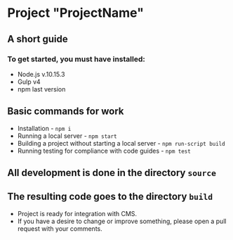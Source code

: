 # Project "ProjectName"
## A short guide
### To get started, you must have installed:
* Node.js v.10.15.3
* Gulp v4
* npm last version
## Basic commands for work
* Installation - `npm i`
* Running a local server - `npm start`
* Building a project without starting a local server - `npm run-script build`
* Running testing for compliance with code guides - `npm test`

## All development is done in the directory `source`
## The resulting code goes to the directory `build`

* Project is ready for integration with CMS.
* If you have a desire to change or improve something, please open a pull request with your comments.

